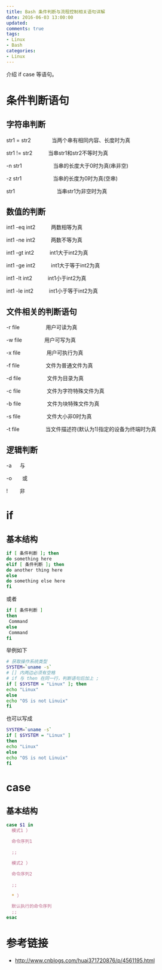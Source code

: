 ```yaml
---
title: Bash 条件判断与流程控制相关语句详解
date: 2016-06-03 13:00:00
updated:
comments: true
tags:
- Linux
- Bash
categories:
- Linux
---
```


介绍 if case 等语句。

<!--more-->

# 条件判断语句

## 字符串判断

str1 = str2　　　　当两个串有相同内容、长度时为真

str1 != str2　　　当串str1和str2不等时为真

-n str1　　　　　　当串的长度大于0时为真(串非空)

-z str1　　　　　　当串的长度为0时为真(空串)

str1　　　　　　　　当串str1为非空时为真

## 数值的判断

int1 -eq int2　　　两数相等为真

int1 -ne int2　　　两数不等为真

int1 -gt int2　　　int1大于int2为真

int1 -ge int2　　　int1大于等于int2为真

int1 -lt int2　　　int1小于int2为真

int1 -le int2　　　int1小于等于int2为真

## 文件相关的判断语句

-r file　　　　　用户可读为真

-w file　　　　  用户可写为真

-x file　　　　　用户可执行为真

-f file　　　　　文件为普通文件为真

-d file　　　　　文件为目录为真

-c file　　　　　文件为字符特殊文件为真

-b file　　　　　文件为块特殊文件为真

-s file　　　　　文件大小非0时为真

-t file　　　　　当文件描述符(默认为1)指定的设备为终端时为真

## 逻辑判断

-a 　 与

-o　　或

!　　 非

# if

## 基本结构

```bash
if [ 条件判断 ]; then
do something here
elif [ 条件判断 ]; then
do another thing here
else
do something else here
fi
```

或者

```bash
if [ 条件判断 ]
then
 Command
else
 Command
fi
```

举例如下

```bash
# 获取操作系统类型
SYSTEM=`uname -s`
# [] 内两边必须有空格
# if 与 then 在同一行，判断语句后加上 ;
if [ $SYSTEM = "Linux" ]; then
echo "Linux"
else
echo "OS is not Linuix"
fi
```

也可以写成

```bash
SYSTEM=`uname -s`
if [ $SYSTEM = "Linux" ]
then
echo "Linux"
else
echo "OS is not Linuix"
fi
```

# case

## 基本结构

```bash
case $1 in
  模式1 ）

  命令序列1

  ;;

  模式2 ）

  命令序列2

  ;;

  * ）

  默认执行的命令序列
  ;;
esac
```

# 参考链接

* http://www.cnblogs.com/huai371720876/p/4561195.html
